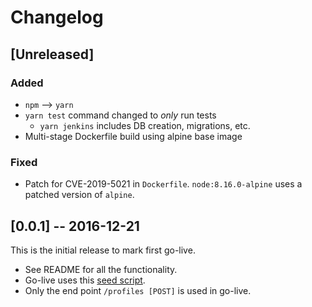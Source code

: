 # Changelog

## [Unreleased]
### Added
- `npm` --> `yarn`
- `yarn test` command changed to _only_ run tests
  * `yarn jenkins` includes DB creation, migrations, etc.
- Multi-stage Dockerfile build using alpine base image

### Fixed
- Patch for CVE-2019-5021 in `Dockerfile`. `node:8.16.0-alpine` uses a patched version of `alpine`.


## [0.0.1] -- 2016-12-21
This is the initial release to mark first go-live.

- See README for all the functionality.
- Go-live uses this [seed script](./api/syncDecember15.js).
- Only the end point `/profiles [POST]` is used in go-live.
